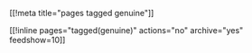 [[!meta title="pages tagged genuine"]]

[[!inline pages="tagged(genuine)" actions="no" archive="yes"
feedshow=10]]
